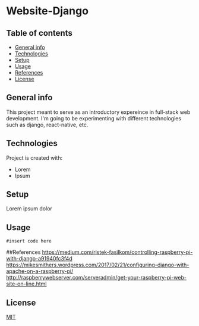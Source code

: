 # Website-Django

## Table of contents
* [General info](#general-info)
* [Technologies](#technologies)
* [Setup](#setup)
* [Usage](#usage)
* [References](#refernces)
* [License](#license)

## General info
This project meant to serve as an introductory expereince in full-stack web development. I'm going to be experimenting with different technologies such as django, react-native, etc. 
	
## Technologies
Project is created with:
*  Lorem
*  Ipsum
	
## Setup
Lorem ipsum dolor

## Usage
```
#insert code here
```

##References
https://medium.com/ristek-fasilkom/controlling-raspberry-pi-with-django-a91940fc3f4d
https://mikesmithers.wordpress.com/2017/02/21/configuring-django-with-apache-on-a-raspberry-pi/
http://raspberrywebserver.com/serveradmin/get-your-raspberry-pi-web-site-on-line.html


## License
[MIT](https://github.com/nikpik97/Website-Django/blob/master/LICENSE)
